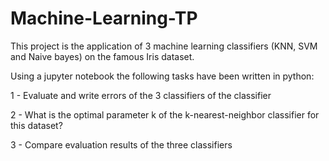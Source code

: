 # Machine-Learning-TP

This project is the application of  3 machine learning classifiers (KNN, SVM and Naive bayes) on the famous Iris dataset. 

Using a jupyter notebook the following tasks have been written in python:

1 - Evaluate and write errors of the 3 classifiers of the classifier 

2 - What is the optimal parameter k of the k-nearest-neighbor classifier for this dataset?

3 - Compare evaluation results of the three classifiers
